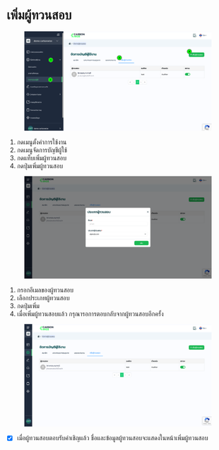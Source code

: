 # เพิ่มผู้ทวนสอบ

<figure><img src="../../../.gitbook/assets/image (3) (1) (1) (1).png" alt=""><figcaption></figcaption></figure>

1. กดเมนูตั้งค่าการใช้งาน
2. กดเมนูจัดการบัญชีผู้ใช้
3. กดแท็บเพิ่มผู้ทวนสอบ
4. กดปุ่มเพิ่มผู้ทวนสอบ



<figure><img src="../../../.gitbook/assets/image (1) (1) (1) (1) (1) (1) (1) (1) (1).png" alt=""><figcaption></figcaption></figure>

1. กรอกอีเมลของผู้ทวนสอบ
2. เลือกประเภทผู้ทวนสอบ
3. กดปุ่มเพิ่ม
4. เมื่อเพิ่มผู้ทวนสอบแล้ว กรุณารอการตอบกลับจากผู้ทวนสอบอีกครั้ง



<figure><img src="../../../.gitbook/assets/image (2) (1) (1) (1) (1) (1).png" alt=""><figcaption></figcaption></figure>

* [x] เมื่อผู้ทวนสอบตอบรับคำเชิญแล้ว ชื่อและข้อมูลผู้ทวนสอบจะแสดงในหน้าเพิ่มผู้ทวนสอบ
